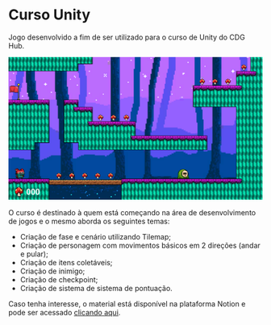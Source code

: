 # Curso Unity
Jogo desenvolvido a fim de ser utilizado para o curso de Unity do CDG Hub.

<p align="center">
  <img src="https://github.com/LuciMito/Curso_Unity/blob/master/Arquivos%20Readme/printJogo.png">
</p>

O curso é destinado à quem está começando na área de desenvolvimento de jogos e o mesmo aborda os seguintes temas:

 - Criação de fase e cenário utilizando Tilemap;
 - Criação de personagem com movimentos básicos em 2 direções (andar e pular);
 - Criação de itens coletáveis;
 - Criação de inimigo;
 - Criação de checkpoint;
 - Criação de sistema de sistema de pontuação.

Caso tenha interesse, o material está disponível na plataforma Notion e pode ser acessado [clicando aqui](https://cookie-submarine-e90.notion.site/Games-2a6a0f3b7a8b492db36d9bf415aba812).
